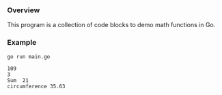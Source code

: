 ### Overview
This program is a collection of code blocks to demo math functions in Go.

### Example
`go run main.go`
```
109
3
Sum  21
circumference 35.63
```